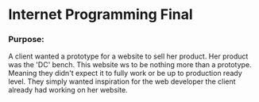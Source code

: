 # Internet Programming Final

### Purpose:
A client wanted a prototype for a website to sell her product. Her product was the 'DC' bench. This website ws to be nothing more than a prototype. Meaning they didn't expect it to fully work or be up to production ready level. They simply wanted inspiration for the web developer the client already had working on her website. 